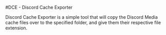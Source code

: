 #DCE - Discord Cache Exporter

Discord Cache Exporter is a simple tool that will copy the Discord Media cache files over to the specified folder, and give them their respective file extension.
